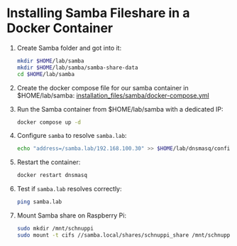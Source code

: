 # Installing Samba Fileshare in a Docker Container

1. Create Samba folder and got into it:
   ```bash
   mkdir $HOME/lab/samba
   mkdir $HOME/lab/samba/samba-share-data
   cd $HOME/lab/samba
   ```

2. Create the docker compose file for our samba container in $HOME/lab/samba:
   [installation_files/samba/docker-compose.yml](./installation_files/samba/docker-compose.yml)

3. Run the Samba container from $HOME/lab/samba with a dedicated IP:
   ```sh
   docker compose up -d
   ```

4. Configure `samba` to resolve `samba.lab`:
   ```sh
   echo "address=/samba.lab/192.168.100.30" >> $HOME/lab/dnsmasq/config/dnsmasq.conf
   ```

5. Restart the container:
   ```sh
   docker restart dnsmasq
   ```

6. Test if `samba.lab` resolves correctly:
   ```sh
   ping samba.lab
   ```

7. Mount Samba share on Raspberry Pi:
   ```sh
   sudo mkdir /mnt/schnuppi
   sudo mount -t cifs //samba.local/shares/schnuppi_share /mnt/schnuppi -o user=schnuppi,pass=1234
   ```

